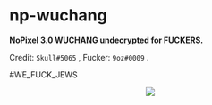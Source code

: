 # np-wuchang

**NoPixel 3.0 WUCHANG undecrypted for FUCKERS.**

Credit: `Skull#5065` , Fucker: `9oz#0009` .

#WE_FUCK_JEWS

<p align="center">
  <img alig src="https://cdn.discordapp.com/attachments/881321533908336700/886002671461474334/unknown.png"/>
</p>
